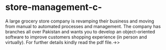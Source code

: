 # store-management-c-
A large grocery store company is revamping their business and moving from manual to automated processes and management. The company has branches all over Pakistan and wants you to develop an object-oriented software to improve customers shopping experience (in person and virtually).
For further details kindly read the pdf file.->>
